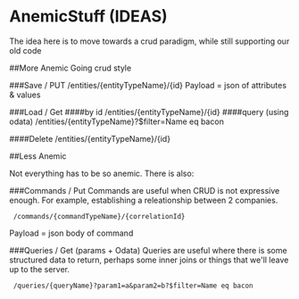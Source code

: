 AnemicStuff (IDEAS)
===========

The idea here is to move towards a crud paradigm, while still supporting our old code


##More Anemic
Going crud style

###Save / PUT
     /entities/{entityTypeName}/{id}
Payload = json of attributes & values

###Load / Get
####by id
     /entities/{entityTypeName}/{id}
####query (using odata)
    /entities/{entityTypeName}?$filter=Name eq bacon

####Delete
    /entities/{entityTypeName}/{id}
    
    

##Less Anemic

Not everything has to be so anemic.  There is also:

###Commands / Put
Commands are useful when CRUD is not expressive enough.  For example, establishing a releationship between 2 companies.

     /commands/{commandTypeName}/{correlationId}
Payload = json body of command

###Queries / Get (params + Odata)
Queries are useful where there is some structured data to return, perhaps some inner joins or things that we'll leave up to the server.

     /queries/{queryName}?param1=a&param2=b?$filter=Name eq bacon

